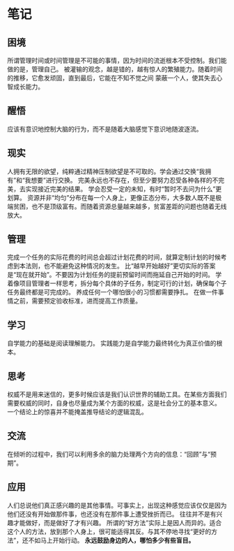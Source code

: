 # 笔记

## 困境

所谓管理时间或时间管理是不可能的事情，因为时间的流逝根本不受控制。我们能做的是，管理自己。
被灌输的观念，越是错的，越有惊人的繁殖能力。随着时间的推移，它愈发顽固，直到最后，它能在不知不觉之间 蒙蔽一个人，使其失去心智成长能力。

## 醒悟

应该有意识地控制大脑的行为，而不是随着大脑感觉下意识地随波逐流。

## 现实

人拥有无限的欲望，纯粹通过精神压制欲望是不可取的。学会通过交换“我拥有”和“我想要”进行交换。
完美永远也不存在，但至少要努力忍受各种各样的不完美，去实现接近完美的结果。
学会忍受一定的未知，有时“暂时不去问为什么”更划算。
资源并非“均匀”分布在每一个人身上，更像正态分布，大多数人既不是极端贫困，也不是顶级富有。而随着资源总量越来越多，贫富差距的问题也随着无线放大。

## 管理

完成一个任务的实际花费的时间总会超过计划花费的时间，就算定制计划的时候考虑到本法则，也不能避免这种情况的发生。
比“越早开始越好”更切实际的答案是“现在就开始”。不要因为计划任务的提前预留时间而拖延自己开始的时间。
学着像项目管理者一样思考，拆分每个具体的子任务，制定可行的计划，确保每个子任务最终都是可完成的。
养成任何一个哪怕很小的习惯都需要挣扎。
在做一件事情之前，需要预定验收标准，进而提高工作质量。

## 学习

自学能力的基础是阅读理解能力。
实践能力是自学能力最终转化为真正价值的根本。

## 思考

权威不是用来迷信的，更多时候应该是我们认识世界的辅助工具。在某些方面我们需要权威的同时，自身也尽量成为某个方面的权威，这是社会分工的基本意义。
一个结论上的惊喜并不能掩盖推导结论的逻辑混乱。

## 交流

在倾听的过程中，我们可以利用多余的脑力处理两个方向的信息：“回顾”与“预期”。

## 应用

人们总说他们真正感兴趣的是其他事情。可事实上，出现这种感觉应该仅仅是因为他们还没有开始做那件事，也还没有在那件事上遭受挫折而已。
往往并不是有兴趣才能做好，而是做好了才有兴趣。
所谓的“好方法”实际上是因人而异的。适合这个人的方法，放到那个人身上，很可能适得其反。与其不停地寻找“更好的方法”，还不如马上开始行动。
**永远鼓励身边的人，哪怕多少有些盲目。**
